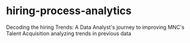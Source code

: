 # hiring-process-analytics
Decoding the hiring Trends: A Data Analyst's journey to improving MNC's Talent Acquisition analyzing trends in previous data
